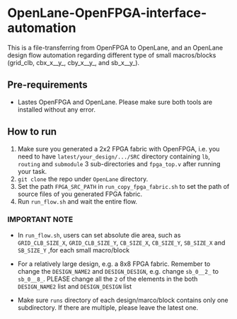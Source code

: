 # OpenLane-OpenFPGA-interface-automation
This is a file-transferring from OpenFPGA to OpenLane, and an OpenLane design flow automation regarding different type of small macros/blocks (grid_clb, cbx_x__y_, cby_x__y_, and sb_x__y_).

## Pre-requirements 
* Lastes OpenFPGA and OpenLane. Please make sure both tools are installed without any error.

## How to run
1. Make sure you generated a 2x2 FPGA fabric with OpenFPGA, i.e. you need to have `latest/your_design/.../SRC` directory containing `lb`, `routing` and `submodule` 3 sub-directories and `fpga_top.v` after running your task.
2. `git clone` the repo under `OpenLane` directory.
3. Set the path `FPGA_SRC_PATH` in `run_copy_fpga_fabric.sh` to set the path of source files of you generated FPGA fabric.
4. Run `run_flow.sh` and wait the entire flow.

### IMPORTANT NOTE
* In `run_flow.sh`, users can set absolute die area, such as `GRID_CLB_SIZE_X`, `GRID_CLB_SIZE_Y`, `CB_SIZE_X`, `CB_SIZE_Y`, `SB_SIZE_X` and `SB_SIZE_Y` ,for each small macro/block

* For a relatively large design, e.g. a 8x8 FPGA fabric. Remember to change the `DESIGN_NAME2` and `DESIGN_DESIGN`, e.g. change `sb_0__2_` to `sb_0__8_`. PLEASE change all the `2` of the elements in the both `DESIGN_NAME2` list and `DESIGN_DESIGN` list

* Make sure `runs` directory of each design/marco/block contains only one subdirectory. If there are multiple, please leave the latest one.
